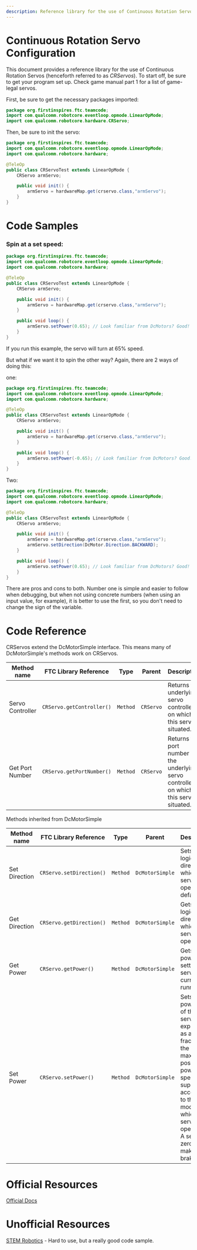 ```yaml
---
description: Reference library for the use of Continuous Rotation Servos.
---
```


# Continuous Rotation Servo Configuration

This document provides a reference library for the use of Continuous Rotation Servos (henceforth referred to as *CRServos*). To start off, be sure to get your program set up.
Check game manual part 1 for a list of game-legal servos.

First, be sure to get the necessary packages imported:
```java
package org.firstinspires.ftc.teamcode;
import com.qualcomm.robotcore.eventloop.opmode.LinearOpMode;
import com.qualcomm.robotcore.hardware.CRServo;
```
Then, be sure to init the servo:
```java
package org.firstinspires.ftc.teamcode;
import com.qualcomm.robotcore.eventloop.opmode.LinearOpMode;
import com.qualcomm.robotcore.hardware;

@TeleOp
public class CRServoTest extends LinearOpMode {
    CRServo armServo;

    public void init() {
        armServo = hardwareMap.get(crservo.class,"armServo");
    }
}
```
# Code Samples

### Spin at a set speed:
```java
package org.firstinspires.ftc.teamcode;
import com.qualcomm.robotcore.eventloop.opmode.LinearOpMode;
import com.qualcomm.robotcore.hardware;

@TeleOp
public class CRServoTest extends LinearOpMode {
    CRServo armServo;

    public void init() {
        armServo = hardwareMap.get(crservo.class,"armServo");
    }

    public void loop() {
        armServo.setPower(0.65); // Look familiar from DcMotors? Good!
    }
}
```
If you run this example, the servo will turn at 65% speed.

But what if we want it to spin the other way? Again, there are 2 ways of doing this:

one:
```java
package org.firstinspires.ftc.teamcode;
import com.qualcomm.robotcore.eventloop.opmode.LinearOpMode;
import com.qualcomm.robotcore.hardware;

@TeleOp
public class CRServoTest extends LinearOpMode {
    CRServo armServo;

    public void init() {
        armServo = hardwareMap.get(crservo.class,"armServo");
    }

    public void loop() {
        armServo.setPower(-0.65); // Look familiar from DcMotors? Good!
    }
}
```
Two:
```java
package org.firstinspires.ftc.teamcode;
import com.qualcomm.robotcore.eventloop.opmode.LinearOpMode;
import com.qualcomm.robotcore.hardware;

@TeleOp
public class CRServoTest extends LinearOpMode {
    CRServo armServo;

    public void init() {
        armServo = hardwareMap.get(crservo.class,"armServo");
        armServo.setDirection(DcMotor.Direction.BACKWARD);
    }

    public void loop() {
        armServo.setPower(0.65); // Look familiar from DcMotors? Good!
    }
}
```
There are pros and cons to both. Number one is simple and easier to follow when debugging, but when not using concrete numbers (when using an input value, for example), it is better to use the first, so you don't need to change the sign of the variable.

# Code Reference
CRServos extend the DcMotorSimple interface. This means many of DcMotorSimple's methods work on CRServos.

|Method name|FTC Library Reference|Type|Parent|Description|Documentation|
|-|-|-|-|-|-|
|Servo Controller|`CRServo.getController()`|`Method`|`CRServo`|Returns the underlying servo controller on which this servo is situated.|https://ftctechnh.github.io/ftc_app/doc/javadoc/com/qualcomm/robotcore/hardware/CRServo.html#getController--|
|Get Port Number|`CRServo.getPortNumber()`|`Method`|`CRServo`|Returns the port number on the underlying servo controller on which this servo is situated.|https://ftctechnh.github.io/ftc_app/doc/javadoc/com/qualcomm/robotcore/hardware/CRServo.html#getPortNumber--|

Methods inherited from DcMotorSimple

|Method name|FTC Library Reference|Type|Parent|Description|Documentation|
|-|-|-|-|-|-|
|Set Direction|`CRServo.setDirection()`|`Method`|`DcMotorSimple`|Sets the logical direction in which this servo operates by default.|https://ftctechnh.github.io/ftc_app/doc/javadoc/com/qualcomm/robotcore/hardware/DcMotorSimple.html#setDirection-com.qualcomm.robotcore.hardware.DcMotorSimple.Direction-|
|Get Direction|`CRServo.getDirection()`|`Method`|`DcMotorSimple`|Gets the logical direction in which this servo is operating|https://ftctechnh.github.io/ftc_app/doc/javadoc/com/qualcomm/robotcore/hardware/DcMotorSimple.html#getDirection--|
|Get Power|`CRServo.getPower()`|`Method`|`DcMotorSimple`|Gets the power setting the servo is currently running at.|https://ftctechnh.github.io/ftc_app/doc/javadoc/com/qualcomm/robotcore/hardware/DcMotorSimple.html#getPower--|
|Set Power|`CRServo.setPower()`|`Method`|`DcMotorSimple`|Sets the power level of the servo, expressed as a fraction of the maximum possible power / speed supported according to the run mode in which the servo is operating. A setting of zero will make the brake.|https://ftctechnh.github.io/ftc_app/doc/javadoc/com/qualcomm/robotcore/hardware/DcMotorSimple.html#setPower-double-|


# Official Resources
[Official Docs](https://ftctechnh.github.io/ftc_app/doc/javadoc/com/qualcomm/robotcore/hardware/CRServo.html)

# Unofficial Resources
[STEM Robotics](https://stemrobotics.cs.pdx.edu/node/4742) - Hard to use, but a really good code sample.
